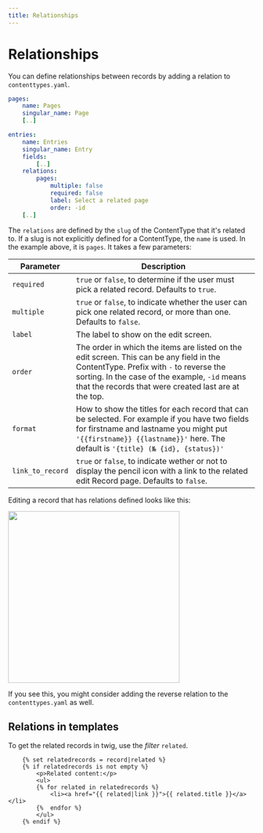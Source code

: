 ```yaml
---
title: Relationships
---
```

Relationships
=============

You can define relationships between records by adding a relation to
`contenttypes.yaml`.

```yaml
pages:
    name: Pages
    singular_name: Page
    [..]

entries:
    name: Entries
    singular_name: Entry
    fields:
        [..]
    relations:
        pages:
            multiple: false
            required: false
            label: Select a related page
            order: -id
    [..]
```

The `relations` are defined by the `slug` of the ContentType that it's related to. If a slug is not explicitly defined for a ContentType, the `name` is used. In the example above, it is `pages`. It takes a few parameters:

| Parameter        | Description                                                                                                                                                                                                                                                                                                                                                                                        |
|------------------|----------------------------------------------------------------------------------------------------------------------------------------------------------------------------------------------------------------------------------------------------------------------------------------------------------------------------------------------------------------------------------------------------|
| `required`       | `true` or `false`, to determine if the user must pick a related record. Defaults to `true`.                                                                                                                                                                                                                                                                                                        |
| `multiple`       | `true` or `false`, to indicate whether the user can pick one related record, or more than one.  Defaults to `false`.                                                                                                                                                                                                                                                                               |
| `label`          | The label to show on the edit screen.                                                                                                                                                                                                                                                                                                                                                              |
| `order`          | The order in which the items are listed on the edit screen. This can be any field in the ContentType. Prefix with `-` to reverse the sorting. In the case of the example, `-id` means that the records that were created last are at the top.                                                                                                                                                      
| `format`         | How to show the titles for each record that can be selected. For example if you have two fields for firstname and lastname you might put `'{{firstname}} {{lastname}}'` here. The default is `'{title} (№ {id}, {status})'`                                                                                                                                                                        |
| `link_to_record` | `true` or `false`, to indicate wether or not to display the pencil icon with a link to the related edit Record page. Defaults to `false`. |

Editing a record that has relations defined looks like this:

<a href="https://user-images.githubusercontent.com/7093518/91450856-0d4e1b00-e87d-11ea-847e-13a075ddf164.png" class="popup"><img src="https://user-images.githubusercontent.com/7093518/91450856-0d4e1b00-e87d-11ea-847e-13a075ddf164.png" width="350"></a>

If you see this, you might consider adding the reverse relation to the
`contenttypes.yaml` as well.

Relations in templates
----------------------
To get the related records in twig, use the _filter_ `related`.

```
    {% set relatedrecords = record|related %}
    {% if relatedrecords is not empty %}
        <p>Related content:</p>
        <ul>
        {% for related in relatedrecords %}
            <li><a href="{{ related|link }}">{{ related.title }}</a></li>
        {%  endfor %}
        </ul>
    {% endif %}
```
